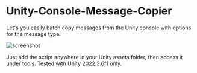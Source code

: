 # Unity-Console-Message-Copier
Let's you easily batch copy messages from the Unity console with options for the message type.

![screenshot](https://github.com/SouljaVR/Unity-Console-Message-Copier/assets/97592971/0bdaeed3-fc80-4f42-bdf3-f11461a31619)

Just add the script anywhere in your Unity assets folder, then access it under tools. Tested with Unity 2022.3.6f1 only.
